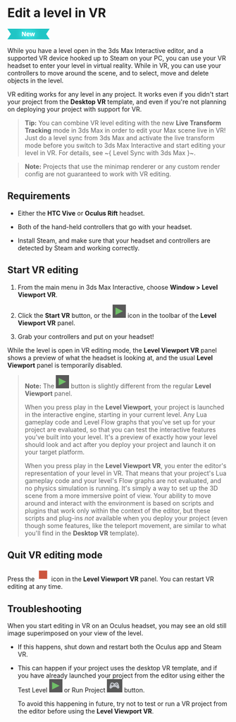 # Edit a level in VR

![NEW](../images/new.png)

While you have a level open in the 3ds Max Interactive editor, and a supported VR device hooked up to Steam on your PC, you can use your VR headset to enter your level in virtual reality. While in VR, you can use your controllers to move around the scene, and to select, move and delete objects in the level.

VR editing works for any level in any project. It works even if you didn't start your project from the **Desktop VR** template, and even if you're not planning on deploying your project with support for VR.

>	**Tip:** You can combine VR level editing with the new **Live Transform Tracking** mode in 3ds Max in order to edit your Max scene live in VR! Just do a level sync from 3ds Max and activate the live transform mode before you switch to 3ds Max Interactive and start editing your level in VR. For details, see ~{ Level Sync with 3ds Max }~.

> **Note:** Projects that use the minimap renderer or any custom render config are not guaranteed to work with VR editing.

## Requirements

-	Either the **HTC Vive** or **Oculus Rift** headset.

-	Both of the hand-held controllers that go with your headset.

-	Install Steam, and make sure that your headset and controllers are detected by Steam and working correctly.

## Start VR editing

1.	From the main menu in 3ds Max Interactive, choose **Window > Level Viewport VR**.

1.	Click the **Start VR** button, or the ![Play](../images/icon_test_level.png) icon in the toolbar of the **Level Viewport VR** panel.

1.	Grab your controllers and put on your headset!

While the level is open in VR editing mode, the **Level Viewport VR** panel shows a preview of what the headset is looking at, and the usual **Level Viewport** panel is temporarily disabled.

>	**Note:** The ![Play](../images/icon_test_level.png) button is slightly different from the regular **Level Viewport** panel.
>
>	When you press play in the **Level Viewport**, your project is launched in the interactive engine, starting in your current level. Any Lua gameplay code and Level Flow graphs that you've set up for your project are evaluated, so that you can test the interactive features you've built into your level. It's a preview of exactly how your level should look and act after you deploy your project and launch it on your target platform.
>
>	When you press play in the **Level Viewport VR**, you enter the editor's representation of your level in VR. That means that your project's Lua gameplay code and your level's Flow graphs are not evaluated, and no physics simulation is running. It's simply a way to set up the 3D scene from a more immersive point of view. Your ability to move around and interact with the environment is based on scripts and plugins that work only within the context of the editor, but these scripts and plug-ins *not* available when you deploy your project (even though some features, like the teleport movement, are similar to what you'll find in the **Desktop VR** template).

## Quit VR editing mode

Press the ![Stop](../images/icon_stop.png) icon in the **Level Viewport VR** panel. You can restart VR editing at any time.

## Troubleshooting

When you start editing in VR on an Oculus headset, you may see an old still image superimposed on your view of the level.

-	If this happens, shut down and restart both the Oculus app and Steam VR.

-	This can happen if your project uses the desktop VR template, and if you have already launched your project from the editor using either the Test Level ![Play](../images/icon_test_level.png) or Run Project ![Play](../images/icon_run_project.png) button.

	To avoid this happening in future, try not to test or run a VR project from the editor before using the **Level Viewport VR**.
